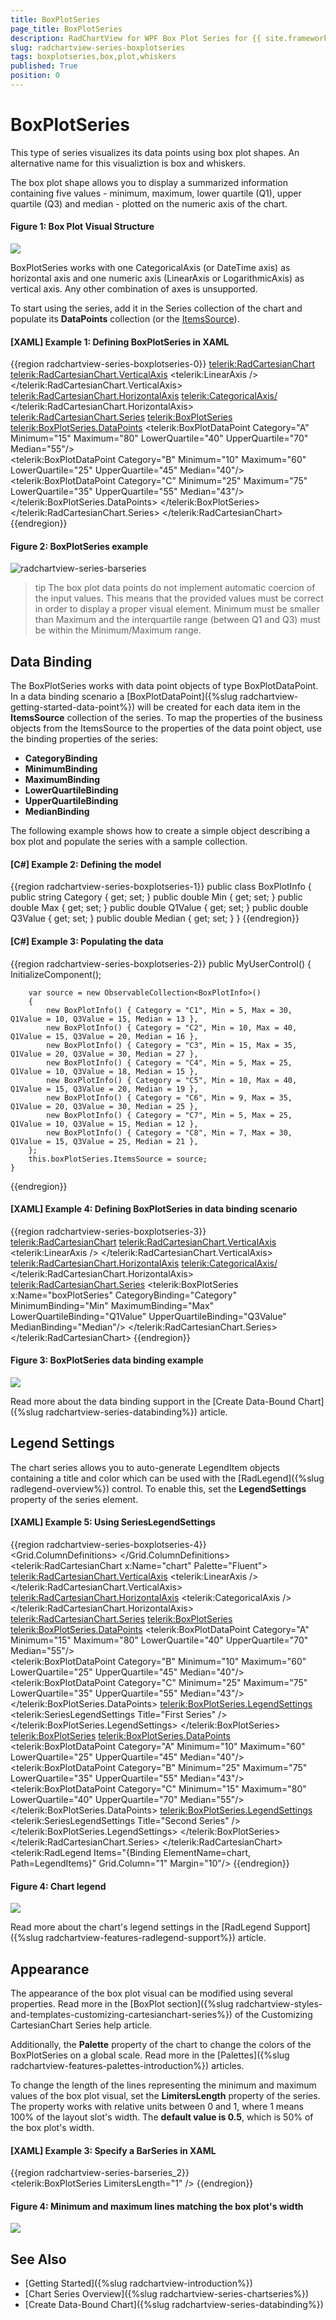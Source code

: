 ```yaml
---
title: BoxPlotSeries
page_title: BoxPlotSeries
description: RadChartView for WPF Box Plot Series for {{ site.framework_name }} allows you to display box and whiskers chart visualization.
slug: radchartview-series-boxplotseries
tags: boxplotseries,box,plot,whiskers
published: True
position: 0
---
```


# BoxPlotSeries

This type of series visualizes its data points using box plot shapes. An alternative name for this visualiztion is box and whiskers. 

The box plot shape allows you to display a summarized information containing five values - minimum, maximum, lower quartile (Q1), upper quartile (Q3) and median - plotted on the numeric axis of the chart.

#### Figure 1: Box Plot Visual Structure
![](images/radchartview-series-boxplotseries-0.png)

BoxPlotSeries works with one CategoricalAxis (or DateTime axis) as horizontal axis and one numeric axis (LinearAxis or LogarithmicAxis) as vertical axis. Any other combination of axes is unsupported.

To start using the series, add it in the Series collection of the chart and populate its __DataPoints__ collection (or the [ItemsSource](#data-binding)).

#### __[XAML] Example 1: Defining BoxPlotSeries in XAML__
{{region radchartview-series-boxplotseries-0}}
	 <telerik:RadCartesianChart>
		<telerik:RadCartesianChart.VerticalAxis>
			<telerik:LinearAxis />
		</telerik:RadCartesianChart.VerticalAxis>
		<telerik:RadCartesianChart.HorizontalAxis>
			<telerik:CategoricalAxis/>
		</telerik:RadCartesianChart.HorizontalAxis>
		<telerik:RadCartesianChart.Series>
			<telerik:BoxPlotSeries>
				<telerik:BoxPlotSeries.DataPoints>
					<telerik:BoxPlotDataPoint Category="A" Minimum="15" Maximum="80" LowerQuartile="40" UpperQuartile="70" Median="55"/>                        
					<telerik:BoxPlotDataPoint Category="B" Minimum="10" Maximum="60" LowerQuartile="25" UpperQuartile="45" Median="40"/>
					<telerik:BoxPlotDataPoint Category="C" Minimum="25" Maximum="75" LowerQuartile="35" UpperQuartile="55" Median="43"/>
				</telerik:BoxPlotSeries.DataPoints>
			</telerik:BoxPlotSeries>
		</telerik:RadCartesianChart.Series>
	</telerik:RadCartesianChart>
{{endregion}}

#### Figure 2: BoxPlotSeries example
![radchartview-series-barseries](images/radchartview-series-boxplotseries-1.png)

>tip The box plot data points do not implement automatic coercion of the input values. This means that the provided values must be correct in order to display a proper visual element. Minimum must be smaller than Maximum and the interquartile range (between Q1 and Q3) must be within the Minimum/Maximum range.

## Data Binding

The BoxPlotSeries works with data point objects of type BoxPlotDataPoint. In a data binding scenario a [BoxPlotDataPoint]({%slug radchartview-getting-started-data-point%}) will be created for each data item in the __ItemsSource__ collection of the series. To map the properties of the business objects from the ItemsSource to the properties of the data point object, use the binding properties of the series:

* __CategoryBinding__
* __MinimumBinding__
* __MaximumBinding__
* __LowerQuartileBinding__
* __UpperQuartileBinding__
* __MedianBinding__

The following example shows how to create a simple object describing a box plot and populate the series with a sample collection.

#### __[C#] Example 2: Defining the model__
{{region radchartview-series-boxplotseries-1}}
	public class BoxPlotInfo
    {
        public string Category { get; set; }
        public double Min { get; set; }
        public double Max { get; set; }
        public double Q1Value { get; set; }
        public double Q3Value { get; set; }
        public double Median { get; set; }
    }
{{endregion}}	

#### __[C#] Example 3: Populating the data__
{{region radchartview-series-boxplotseries-2}}
	public MyUserControl()
	{
		InitializeComponent(); 
		
		var source = new ObservableCollection<BoxPlotInfo>()
		{
			new BoxPlotInfo() { Category = "C1", Min = 5, Max = 30, Q1Value = 10, Q3Value = 15, Median = 13 },
			new BoxPlotInfo() { Category = "C2", Min = 10, Max = 40, Q1Value = 15, Q3Value = 20, Median = 16 },
			new BoxPlotInfo() { Category = "C3", Min = 15, Max = 35, Q1Value = 20, Q3Value = 30, Median = 27 },
			new BoxPlotInfo() { Category = "C4", Min = 5, Max = 25, Q1Value = 10, Q3Value = 18, Median = 15 },
			new BoxPlotInfo() { Category = "C5", Min = 10, Max = 40, Q1Value = 15, Q3Value = 20, Median = 19 },
			new BoxPlotInfo() { Category = "C6", Min = 9, Max = 35, Q1Value = 20, Q3Value = 30, Median = 25 },
			new BoxPlotInfo() { Category = "C7", Min = 5, Max = 25, Q1Value = 10, Q3Value = 15, Median = 12 },
			new BoxPlotInfo() { Category = "C8", Min = 7, Max = 30, Q1Value = 15, Q3Value = 25, Median = 21 },
		};
		this.boxPlotSeries.ItemsSource = source;
	}
{{endregion}}	

#### __[XAML] Example 4: Defining BoxPlotSeries in data binding scenario__
{{region radchartview-series-boxplotseries-3}}	
	<telerik:RadCartesianChart>
		<telerik:RadCartesianChart.VerticalAxis>
			<telerik:LinearAxis />
		</telerik:RadCartesianChart.VerticalAxis>
		<telerik:RadCartesianChart.HorizontalAxis>
			<telerik:CategoricalAxis/>
		</telerik:RadCartesianChart.HorizontalAxis>
		<telerik:RadCartesianChart.Series>
			<telerik:BoxPlotSeries x:Name="boxPlotSeries" 
								   CategoryBinding="Category"
								   MinimumBinding="Min"
								   MaximumBinding="Max"
								   LowerQuartileBinding="Q1Value"
								   UpperQuartileBinding="Q3Value"
								   MedianBinding="Median"/>
		</telerik:RadCartesianChart.Series>
	</telerik:RadCartesianChart>
{{endregion}}

#### Figure 3: BoxPlotSeries data binding example
![](images/radchartview-series-boxplotseries-2.png)

Read more about the data binding support in the [Create Data-Bound Chart]({%slug radchartview-series-databinding%}) article.

## Legend Settings

The chart series allows you to auto-generate LegendItem objects containing a title and color which can be used with the [RadLegend]({%slug radlegend-overview%}) control. To enable this, set the __LegendSettings__ property of the series element.

#### __[XAML] Example 5: Using SeriesLegendSettings__
{{region radchartview-series-boxplotseries-4}}	
	 <Grid>
        <Grid.ColumnDefinitions>
            <ColumnDefinition />
            <ColumnDefinition Width="Auto"/>
        </Grid.ColumnDefinitions>
        <telerik:RadCartesianChart x:Name="chart" Palette="Fluent">
            <telerik:RadCartesianChart.VerticalAxis>
                <telerik:LinearAxis />
            </telerik:RadCartesianChart.VerticalAxis>
            <telerik:RadCartesianChart.HorizontalAxis>
                <telerik:CategoricalAxis />
            </telerik:RadCartesianChart.HorizontalAxis>
            <telerik:RadCartesianChart.Series>
                <telerik:BoxPlotSeries>
                    <telerik:BoxPlotSeries.DataPoints>
                        <telerik:BoxPlotDataPoint Category="A" Minimum="15" Maximum="80" LowerQuartile="40" UpperQuartile="70" Median="55"/>                        
                        <telerik:BoxPlotDataPoint Category="B" Minimum="10" Maximum="60" LowerQuartile="25" UpperQuartile="45" Median="40"/>
                        <telerik:BoxPlotDataPoint Category="C" Minimum="25" Maximum="75" LowerQuartile="35" UpperQuartile="55" Median="43"/>
                    </telerik:BoxPlotSeries.DataPoints>
                    <telerik:BoxPlotSeries.LegendSettings>
                        <telerik:SeriesLegendSettings Title="First Series" />
                    </telerik:BoxPlotSeries.LegendSettings>
                </telerik:BoxPlotSeries>
                <telerik:BoxPlotSeries>
                    <telerik:BoxPlotSeries.DataPoints>
                        <telerik:BoxPlotDataPoint Category="A" Minimum="10" Maximum="60" LowerQuartile="25" UpperQuartile="45" Median="40"/>
                        <telerik:BoxPlotDataPoint Category="B" Minimum="25" Maximum="75" LowerQuartile="35" UpperQuartile="55" Median="43"/>
                        <telerik:BoxPlotDataPoint Category="C" Minimum="15" Maximum="80" LowerQuartile="40" UpperQuartile="70" Median="55"/>
                    </telerik:BoxPlotSeries.DataPoints>
                    <telerik:BoxPlotSeries.LegendSettings>
                        <telerik:SeriesLegendSettings Title="Second Series" />
                    </telerik:BoxPlotSeries.LegendSettings>
                </telerik:BoxPlotSeries>
            </telerik:RadCartesianChart.Series>
        </telerik:RadCartesianChart>
        <telerik:RadLegend Items="{Binding ElementName=chart, Path=LegendItems}" Grid.Column="1" Margin="10"/>
    </Grid>
{{endregion}}

#### Figure 4: Chart legend 
![](images/radchartview-series-boxplotseries-3.png)

Read more about the chart's legend settings in the [RadLegend Support]({%slug radchartview-features-radlegend-support%}) article.

## Appearance

The appearance of the box plot visual can be modified using several properties. Read more in the [BoxPlot section]({%slug radchartview-styles-and-templates-customizing-cartesianchart-series%}) of the Customizing CartesianChart Series help article.

Additionally, the __Palette__ property of the chart to change the colors of the BoxPlotSeries on a global scale. Read more in the [Palettes]({%slug radchartview-features-palettes-introduction%}) articles.

To change the length of the lines representing the minimum and maximum values of the box plot visual, set the __LimitersLength__ property of the series. The property works with relative units between 0 and 1, where 1 means 100% of the layout slot's width. The __default value is 0.5__, which is 50% of the box plot's width.

#### __[XAML] Example 3: Specify a BarSeries in XAML__
{{region radchartview-series-barseries_2}}		 
	<telerik:BoxPlotSeries LimitersLength="1" />
{{endregion}}

#### Figure 4: Minimum and maximum lines matching the box plot's width
![](images/radchartview-series-boxplotseries-4.png)

## See Also
 * [Getting Started]({%slug radchartview-introduction%})
 * [Chart Series Overview]({%slug radchartview-series-chartseries%})
 * [Create Data-Bound Chart]({%slug radchartview-series-databinding%})
